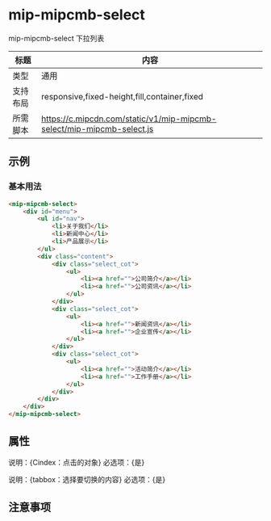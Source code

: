 # mip-mipcmb-select

mip-mipcmb-select 下拉列表

标题|内容
----|----
类型|通用
支持布局|responsive,fixed-height,fill,container,fixed
所需脚本|https://c.mipcdn.com/static/v1/mip-mipcmb-select/mip-mipcmb-select.js

## 示例

### 基本用法
```html
<mip-mipcmb-select>
    <div id="menu">
		<ul id="nav">
			<li>关于我们</li>
			<li>新闻中心</li>
			<li>产品展示</li>
		</ul>
		<div class="content">
			<div class="select_cot">
				<ul>
					<li><a href="">公司简介</a></li>
					<li><a href="">公司资讯</a></li>
				</ul>
			</div>
			<div class="select_cot">
				<ul>
					<li><a href="">新闻资讯</a></li>
					<li><a href="">企业宣传</a></li>
				</ul>
			</div>
			<div class="select_cot">
				<ul>
					<li><a href="">活动简介</a></li>
					<li><a href="">工作手册</a></li>
				</ul>
			</div>
		</div>	
	</div>
</mip-mipcmb-select>
```

## 属性


说明：{Cindex：点击的对象}
必选项：{是}

说明：{tabbox：选择要切换的内容}
必选项：{是}

## 注意事项

